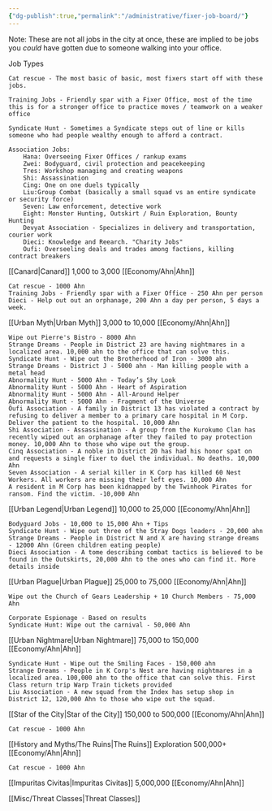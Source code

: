 ```yaml
---
{"dg-publish":true,"permalink":"/administrative/fixer-job-board/"}
---
```


Note: These are not all jobs in the city at once, these are implied to be jobs you *could* have gotten due to someone walking into your office.


Job Types

	Cat rescue - The most basic of basic, most fixers start off with these jobs.
	
	Training Jobs - Friendly spar with a Fixer Office, most of the time this is for a stronger office to practice moves / teamwork on a weaker office
	
	Syndicate Hunt - Sometimes a Syndicate steps out of line or kills someone who had people wealthy enough to afford a contract.
	
	Association Jobs:
		Hana: Overseeing Fixer Offices / rankup exams
		Zwei: Bodyguard, civil protection and peacekeeping
		Tres: Workshop managing and creating weapons
		Shi: Assassination
		Cing: One on one duels typically
		Liu:Group Combat (basically a small squad vs an entire syndicate or security force)
		Seven: Law enforcement, detective work
		Eight: Monster Hunting, Outskirt / Ruin Exploration, Bounty Hunting
		Devyat Association - Specializes in delivery and transportation, courier work
		Dieci: Knowledge and Reearch. "Charity Jobs"
		Oufi: Overseeling deals and trades among factions, killing contract breakers
		


[[Canard\|Canard]] 1,000 to 3,000 [[Economy/Ahn\|Ahn]]

	Cat rescue - 1000 Ahn
	Training Jobs - Friendly spar with a Fixer Office - 250 Ahn per person
	Dieci - Help out out an orphanage, 200 Ahn a day per person, 5 days a week.
[[Urban Myth\|Urban Myth]] 3,000 to 10,000 [[Economy/Ahn\|Ahn]]

	Wipe out Pierre's Bistro - 8000 Ahn
	Strange Dreams - People in District 23 are having nightmares in a localized area. 10,000 ahn to the office that can solve this.
	Syndicate Hunt - Wipe out the Brotherhood of Iron - 3000 ahn
	Strange Dreams - District J - 5000 ahn - Man killing people with a metal head
	Abnormality Hunt - 5000 Ahn - Today’s Shy Look
	Abnormality Hunt - 5000 Ahn - Heart of Aspiration
	Abnormality Hunt - 5000 Ahn - All-Around Helper
	Abnormality Hunt - 5000 Ahn - Fragment of the Universe	
	Öufi Association - A family in District 13 has violated a contract by refusing to deliver a member to a primary care hospital in M Corp. Deliver the patient to the hospital. 10,000 Ahn
	Shi Association - Assassination - A group from the Kurokumo Clan has recently wiped out an orphanage after they failed to pay protection money. 10,000 Ahn to those who wipe out the group. 
	Cinq Association - A noble in District 20 has had his honor spat on and requests a single fixer to duel the individual. No deaths. 10,000 Ahn
	Seven Association - A serial killer in K Corp has killed 60 Nest Workers. All workers are missing their left eyes. 10,000 Ahn 
	A resident in M Corp has been kidnapped by the Twinhook Pirates for ransom. Find the victim. -10,000 Ahn
	





[[Urban Legend\|Urban Legend]] 10,000 to 25,000 [[Economy/Ahn\|Ahn]]

	Bodyguard Jobs - 10,000 to 15,000 Ahn + Tips
	Syndicate Hunt - Wipe out three of the Stray Dogs leaders - 20,000 ahn
	Strange Dreams - People in District N and X are having strange dreams - 12000 Ahn (Green children eating people)
	Dieci Association - A tome describing combat tactics is believed to be found in the Outskirts, 20,000 Ahn to the ones who can find it. More details inside
	
[[Urban Plague\|Urban Plague]] 25,000 to 75,000 [[Economy/Ahn\|Ahn]]

	Wipe out the Church of Gears Leadership + 10 Church Members - 75,000 Ahn
	
	Corporate Espionage - Based on results
	Syndicate Hunt: Wipe out the carnival - 50,000 Ahn
	
[[Urban Nightmare\|Urban Nightmare]] 75,000 to 150,000 [[Economy/Ahn\|Ahn]]

	Syndicate Hunt - Wipe out the Smiling Faces - 150,000 ahn
	Strange Dreams - People in K Corp's Nest are having nightmares in a localized area. 100,000 ahn to the office that can solve this. First Class return trip Warp Train tickets provided
	Liu Association - A new squad from the Index has setup shop in District 12, 120,000 Ahn to those who wipe out the squad.
	
[[Star of the City\|Star of the City]] 150,000 to 500,000 [[Economy/Ahn\|Ahn]]

	Cat rescue - 1000 Ahn
	
	
[[History and Myths/The Ruins\|The Ruins]] Exploration 500,000+ [[Economy/Ahn\|Ahn]]

	Cat rescue - 1000 Ahn
	
	
[[Impuritas Civitas\|Impuritas Civitas]] 5,000,000 [[Economy/Ahn\|Ahn]]

[[Misc/Threat Classes\|Threat Classes]]